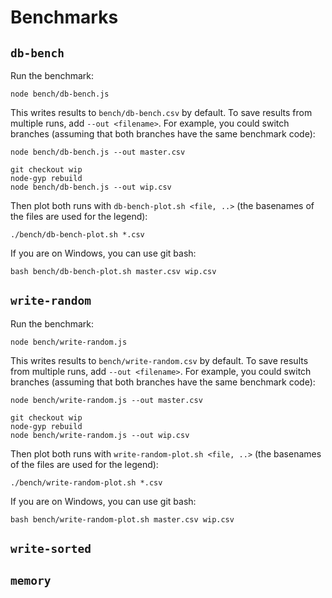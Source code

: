 # Benchmarks

## `db-bench`

Run the benchmark:

```
node bench/db-bench.js
```

This writes results to `bench/db-bench.csv` by default. To save results from multiple runs, add `--out <filename>`. For example, you could switch branches (assuming that both branches have the same benchmark code):

```
node bench/db-bench.js --out master.csv

git checkout wip
node-gyp rebuild
node bench/db-bench.js --out wip.csv
```

Then plot both runs with `db-bench-plot.sh <file, ..>` (the basenames of the files are used for the legend):

```
./bench/db-bench-plot.sh *.csv
```

If you are on Windows, you can use git bash:

```
bash bench/db-bench-plot.sh master.csv wip.csv
```

## `write-random`

Run the benchmark:

```
node bench/write-random.js
```

This writes results to `bench/write-random.csv` by default. To save results from multiple runs, add `--out <filename>`. For example, you could switch branches (assuming that both branches have the same benchmark code):

```
node bench/write-random.js --out master.csv

git checkout wip
node-gyp rebuild
node bench/write-random.js --out wip.csv
```

Then plot both runs with `write-random-plot.sh <file, ..>` (the basenames of the files are used for the legend):

```
./bench/write-random-plot.sh *.csv
```

If you are on Windows, you can use git bash:

```
bash bench/write-random-plot.sh master.csv wip.csv
```

## `write-sorted`

## `memory`
